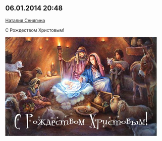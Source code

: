 ## 06.01.2014 20:48

[Наталия Сенягина](https://vk.com/id33862652)

С Рождеством Христовым!

![2014_01_06---20_48.jpg](img/2014_01_06---20_48.jpg)
